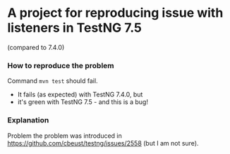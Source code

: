 # A project for reproducing issue with listeners in TestNG 7.5

(compared to 7.4.0)

### How to reproduce the problem
Command `mvn test` should fail.
* It fails (as expected) with TestNG 7.4.0, but
* it's green with TestNG 7.5 - and this is a bug!

### Explanation
Problem the problem was introduced in https://github.com/cbeust/testng/issues/2558 (but I am not sure).
